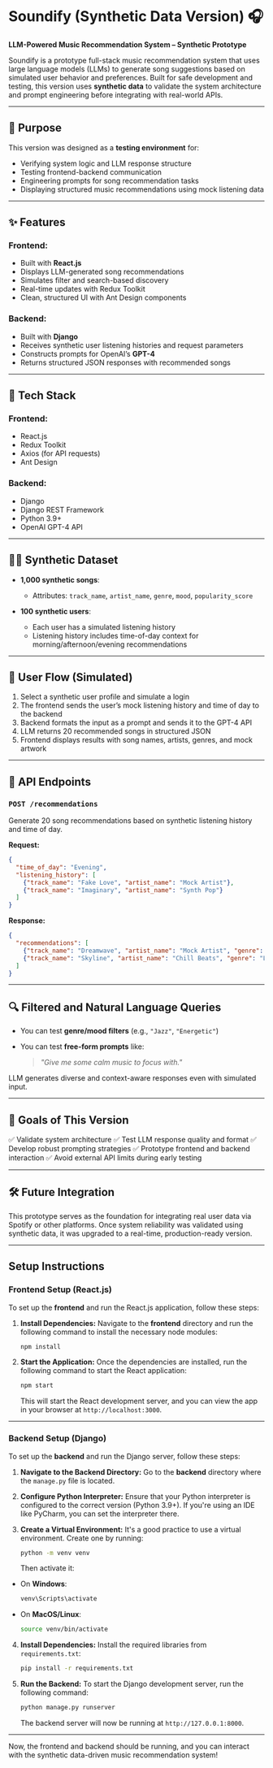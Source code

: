 # Soundify (Synthetic Data Version) 🎧

**LLM-Powered Music Recommendation System – Synthetic Prototype**

Soundify is a prototype full-stack music recommendation system that uses large language models (LLMs) to generate song suggestions based on simulated user behavior and preferences. Built for safe development and testing, this version uses **synthetic data** to validate the system architecture and prompt engineering before integrating with real-world APIs.

---

## 🧪 Purpose

This version was designed as a **testing environment** for:

* Verifying system logic and LLM response structure
* Testing frontend-backend communication
* Engineering prompts for song recommendation tasks
* Displaying structured music recommendations using mock listening data

---

## ✨ Features

### Frontend:

* Built with **React.js**
* Displays LLM-generated song recommendations
* Simulates filter and search-based discovery
* Real-time updates with Redux Toolkit
* Clean, structured UI with Ant Design components

### Backend:

* Built with **Django**
* Receives synthetic user listening histories and request parameters
* Constructs prompts for OpenAI’s **GPT-4**
* Returns structured JSON responses with recommended songs

---

## 🧰 Tech Stack

### Frontend:

* React.js
* Redux Toolkit
* Axios (for API requests)
* Ant Design

### Backend:

* Django
* Django REST Framework
* Python 3.9+
* OpenAI GPT-4 API

---

## 🧑‍🔬 Synthetic Dataset

* **1,000 synthetic songs**:

  * Attributes: `track_name`, `artist_name`, `genre`, `mood`, `popularity_score`
* **100 synthetic users**:

  * Each user has a simulated listening history
  * Listening history includes time-of-day context for morning/afternoon/evening recommendations

---

## 🔄 User Flow (Simulated)

1. Select a synthetic user profile and simulate a login
2. The frontend sends the user’s mock listening history and time of day to the backend
3. Backend formats the input as a prompt and sends it to the GPT-4 API
4. LLM returns 20 recommended songs in structured JSON
5. Frontend displays results with song names, artists, genres, and mock artwork

---

## 📡 API Endpoints

### `POST /recommendations`

Generate 20 song recommendations based on synthetic listening history and time of day.

**Request:**

```json
{
  "time_of_day": "Evening",
  "listening_history": [
    {"track_name": "Fake Love", "artist_name": "Mock Artist"},
    {"track_name": "Imaginary", "artist_name": "Synth Pop"}
  ]
}
```

**Response:**

```json
{
  "recommendations": [
    {"track_name": "Dreamwave", "artist_name": "Mock Artist", "genre": "Pop"},
    {"track_name": "Skyline", "artist_name": "Chill Beats", "genre": "Lo-fi"}
  ]
}
```

---

## 🔍 Filtered and Natural Language Queries

* You can test **genre/mood filters** (e.g., `"Jazz"`, `"Energetic"`)
* You can test **free-form prompts** like:

  > *"Give me some calm music to focus with."*

LLM generates diverse and context-aware responses even with simulated input.

---

## 🎯 Goals of This Version

✅ Validate system architecture
✅ Test LLM response quality and format
✅ Develop robust prompting strategies
✅ Prototype frontend and backend interaction
✅ Avoid external API limits during early testing

---

## 🛠 Future Integration

This prototype serves as the foundation for integrating real user data via Spotify or other platforms. Once system reliability was validated using synthetic data, it was upgraded to a real-time, production-ready version.

---

## Setup Instructions

### Frontend Setup (React.js)

To set up the **frontend** and run the React.js application, follow these steps:

1. **Install Dependencies:**
   Navigate to the **frontend** directory and run the following command to install the necessary node modules:

   ```bash
   npm install
   ```

2. **Start the Application:**
   Once the dependencies are installed, run the following command to start the React application:

   ```bash
   npm start
   ```

   This will start the React development server, and you can view the app in your browser at `http://localhost:3000`.

---

### Backend Setup (Django)

To set up the **backend** and run the Django server, follow these steps:

1. **Navigate to the Backend Directory:**
   Go to the **backend** directory where the `manage.py` file is located.

2. **Configure Python Interpreter:**
   Ensure that your Python interpreter is configured to the correct version (Python 3.9+). If you're using an IDE like PyCharm, you can set the interpreter there.

3. **Create a Virtual Environment:**
   It's a good practice to use a virtual environment. Create one by running:

   ```bash
   python -m venv venv
   ```

   Then activate it:

  * On **Windows**:

    ```bash
    venv\Scripts\activate
    ```

  * On **MacOS/Linux**:

    ```bash
    source venv/bin/activate
    ```

4. **Install Dependencies:**
   Install the required libraries from `requirements.txt`:

   ```bash
   pip install -r requirements.txt
   ```

5. **Run the Backend:**
   To start the Django development server, run the following command:

   ```bash
   python manage.py runserver
   ```

   The backend server will now be running at `http://127.0.0.1:8000`.

---

Now, the frontend and backend should be running, and you can interact with the synthetic data-driven music recommendation system!
